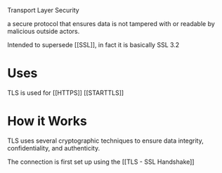 Transport Layer Security

a secure protocol that ensures data is not tampered with or readable by malicious outside actors.

Intended to supersede [[SSL]], in fact it is basically SSL 3.2

# Uses
TLS is used for
[[HTTPS]]
[[STARTTLS]]

# How it Works

TLS uses several cryptographic techniques to ensure data integrity, confidentiality, and authenticity.

The connection is first set up using the [[TLS - SSL Handshake]]
